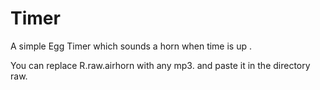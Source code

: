 # Timer
A simple Egg Timer which sounds a horn when time is up .


You can replace R.raw.airhorn with any mp3. 
and paste it in the directory raw. 
